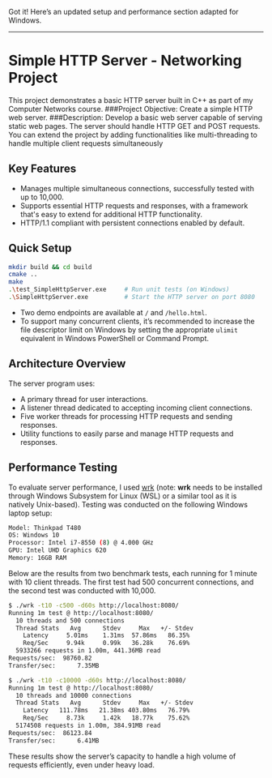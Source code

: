 Got it! Here’s an updated setup and performance section adapted for Windows.

---

# Simple HTTP Server - Networking Project

This project demonstrates a basic HTTP server built in C++ as part of my Computer Networks course.
###Project Objective: Create a simple HTTP web server.
###Description: Develop a basic web server capable of serving static web pages. The 
server should handle HTTP GET and POST requests. You can extend the project by 
adding functionalities like multi-threading to handle multiple client requests 
simultaneously

## Key Features

- Manages multiple simultaneous connections, successfully tested with up to 10,000.
- Supports essential HTTP requests and responses, with a framework that's easy to extend for additional HTTP functionality.
- HTTP/1.1 compliant with persistent connections enabled by default.

## Quick Setup

```bash
mkdir build && cd build
cmake ..
make
.\test_SimpleHttpServer.exe     # Run unit tests (on Windows)
.\SimpleHttpServer.exe          # Start the HTTP server on port 8080
```

- Two demo endpoints are available at `/` and `/hello.html`.
- To support many concurrent clients, it’s recommended to increase the file descriptor limit on Windows by setting the appropriate `ulimit` equivalent in Windows PowerShell or Command Prompt.

## Architecture Overview

The server program uses:

- A primary thread for user interactions.
- A listener thread dedicated to accepting incoming client connections.
- Five worker threads for processing HTTP requests and sending responses.
- Utility functions to easily parse and manage HTTP requests and responses.

## Performance Testing

To evaluate server performance, I used [wrk](https://github.com/wg/wrk) (note: **wrk** needs to be installed through Windows Subsystem for Linux (WSL) or a similar tool as it is natively Unix-based). Testing was conducted on the following Windows laptop setup:

```bash
Model: Thinkpad T480
OS: Windows 10
Processor: Intel i7-8550 (8) @ 4.000 GHz
GPU: Intel UHD Graphics 620
Memory: 16GB RAM
```

Below are the results from two benchmark tests, each running for 1 minute with 10 client threads. The first test had 500 concurrent connections, and the second test was conducted with 10,000.

```bash
$ ./wrk -t10 -c500 -d60s http://localhost:8080/
Running 1m test @ http://localhost:8080/
  10 threads and 500 connections
  Thread Stats   Avg      Stdev     Max   +/- Stdev
    Latency     5.01ms    1.31ms  57.86ms   86.35%
    Req/Sec     9.94k     0.99k   36.28k    76.69%
  5933266 requests in 1.00m, 441.36MB read
Requests/sec:  98760.82
Transfer/sec:      7.35MB
```

```bash
$ ./wrk -t10 -c10000 -d60s http://localhost:8080/
Running 1m test @ http://localhost:8080/
  10 threads and 10000 connections
  Thread Stats   Avg      Stdev     Max   +/- Stdev
    Latency   111.78ms   21.38ms 403.80ms   76.79%
    Req/Sec     8.73k     1.42k   18.77k    75.62%
  5174508 requests in 1.00m, 384.91MB read
Requests/sec:  86123.84
Transfer/sec:      6.41MB
```

These results show the server’s capacity to handle a high volume of requests efficiently, even under heavy load.
